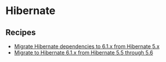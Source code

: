 # Hibernate

## Recipes

* [Migrate Hibernate dependencies to 6.1.x from Hibernate 5.x](migratetohibernatedependencies61.md)
* [Migrate to Hibernate 6.1.x from Hibernate 5.5 through 5.6](migratetohibernate61.md)


